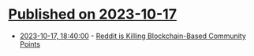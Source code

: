 # [Published on 2023-10-17](index.md)

* [2023-10-17, 18:40:00](https://tech.slashdot.org/story/23/10/17/1819201/reddit-is-killing-blockchain-based-community-points?utm_source=rss1.0mainlinkanon&utm_medium=feed) - [Reddit is Killing Blockchain-Based Community Points](https://tech.slashdot.org/story/23/10/17/1819201/reddit-is-killing-blockchain-based-community-points?utm_source=rss1.0mainlinkanon&utm_medium=feed)
